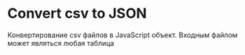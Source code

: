 # Convert csv to JSON

Конвертирование csv файлов в JavaScript объект. Входным файлом может являться любая таблица 